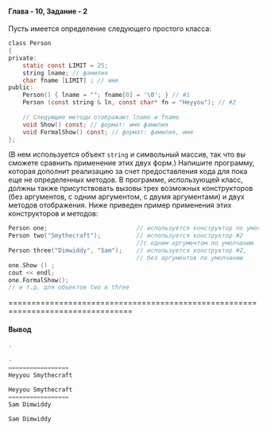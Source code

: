 #### Глава - 10, Задание - 2 ####

Пусть имеется определение следующего простого класса:

```objectivec
class Person 
{ 
private: 
	static const LIMIT = 25; 
	string lname; // фамилия 
	char fname [LIMIT] ; // имя 
public: 
	Person() { lname = ""; fname[0] = '\0'; } // #1
	Person (const string & ln, const char* fn = "Heyyou"); // #2 
	
	// Следующие методы отображают lname и fname 
	void Show() const; // формат: имя фамилия 
	void FormalShow() const; // формат: фамилия, имя 
};
```

(В нем используется объект ```string``` и символьный массив, так что вы сможете
сравнить применение этих двух форм.) Напишите программу, которая дополнит
реализацию за счет предоставления кода для пока еще не определенных
методов. В программе, использующей класс, должны также присутствовать вызовы
трех возможных конструкторов (без аргументов, с одним аргументом, с двумя
аргументами) и двух методов отображения. Ниже приведен пример применения
этих конструкторов и методов:

```objectivec
Person one;					 		// используется конструктор по умолчанию 
Person two("Smythecraft");   		// используется конструктор #2 
									//с одним аргументом по умолчанию 
Person three("Dimwiddy", "Sam"); 	// используется конструктор #2, 
									// без аргументов по умолчанию 
one.Show () ; 
cout << endl; 
one.FormalShow(); 
// и т.д. для объектов two и three 
```

=================================================================================
#### Вывод ####
```objectivec
-

-
=================
Heyyou Smythecraft

Heyyou Smythecraft
=================
Sam Dimwiddy

Sam Dimwiddy
```
